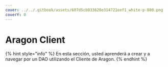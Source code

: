 ```yaml
---
cover: ../../.gitbook/assets/607d5cb033628e314721eef1_white-p-800.png
coverY: 0
---
```


# Aragon Client

{% hint style="info" %}
En esta sección, usted aprenderá a crear y a navegar por un DAO utilizando el Cliente de Aragon.
{% endhint %}
